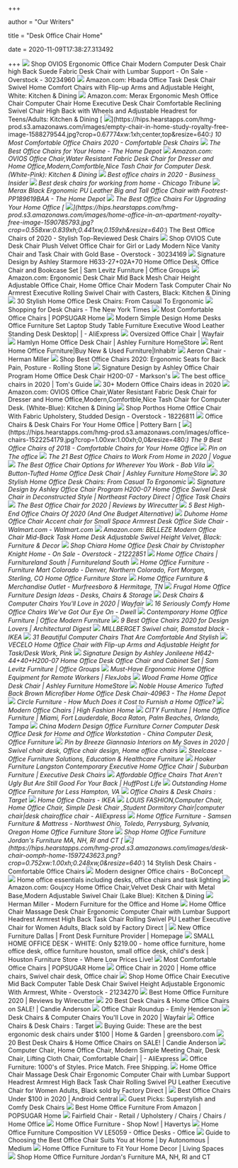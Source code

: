 +++
        
author = "Our Writers"
        
title = "Desk Office Chair Home"
        
date = 2020-11-09T17:38:27.313492
        
+++
[ ![](https://ak1.ostkcdn.com/images/products/30234960/Ovios-Ergonomic-Office-Chair-Computer-Desk-Chair-Suede-Fabric-Desk-Chair-with-Lumbar-Support-for-Executive-or-Home-Office-4367843b-9f9f-4d29-b6af-63f729a8fa45.jpg)](https://ak1.ostkcdn.com/images/products/30234960/Ovios-Ergonomic-Office-Chair-Computer-Desk-Chair-Suede-Fabric-Desk-Chair-with-Lumbar-Support-for-Executive-or-Home-Office-4367843b-9f9f-4d29-b6af-63f729a8fa45.jpg) Shop OVIOS Ergonomic Office Chair Modern Computer Desk Chair high Back  Suede Fabric Desk Chair with Lumbar Support - On Sale - Overstock - 30234960
[ ![](https://images-na.ssl-images-amazon.com/images/I/61HbU5HsmWL._AC_SL1200_.jpg)](https://images-na.ssl-images-amazon.com/images/I/61HbU5HsmWL._AC_SL1200_.jpg) Amazon.com: Hbada Office Task Desk Chair Swivel Home Comfort Chairs with  Flip-up Arms and Adjustable Height, White: Kitchen & Dining
[ ![](https://images-na.ssl-images-amazon.com/images/I/712iqaO1PLL._AC_SL1500_.jpg)](https://images-na.ssl-images-amazon.com/images/I/712iqaO1PLL._AC_SL1500_.jpg) Amazon.com: Merax Ergonomic Mesh Office Chair Computer Chair Home Executive Desk  Chair Comfortable Reclining Swivel Chair High Back with Wheels and  Adjustable Headrest for Teens/Adults: Kitchen & Dining
[ ![](https://hips.hearstapps.com/hmg-prod.s3.amazonaws.com/images/empty-chair-in-home-study-royalty-free-image-1588279544.jpg?crop=0.67774xw:1xh;center,top&resize=640:*)](https://hips.hearstapps.com/hmg-prod.s3.amazonaws.com/images/empty-chair-in-home-study-royalty-free-image-1588279544.jpg?crop=0.67774xw:1xh;center,top&resize=640:*) 10 Most Comfortable Office Chairs 2020 - Comfortable Desk Chairs
[ ![](https://contentgrid.homedepot-static.com/hdus/en_US/DTCCOMNEW/Articles/best-office-chairs-section-1.jpg)](https://contentgrid.homedepot-static.com/hdus/en_US/DTCCOMNEW/Articles/best-office-chairs-section-1.jpg) The Best Office Chairs for Your Home - The Home Depot
[ ![](https://images-na.ssl-images-amazon.com/images/I/81Uab5YNf%2BL._AC_SL1500_.jpg)](https://images-na.ssl-images-amazon.com/images/I/81Uab5YNf%2BL._AC_SL1500_.jpg) Amazon.com: OVIOS Office Chair,Water Resistant Fabric Desk Chair for  Dresser and Home Office,Modern,Comfortble,Nice Tash Chair for Computer Desk.  (White-Pink): Kitchen & Dining
[ ![](https://i.insider.com/5e6ff846c485400dac21a626?width=600&format=jpeg&auto=webp)](https://i.insider.com/5e6ff846c485400dac21a626?width=600&format=jpeg&auto=webp) Best office chairs in 2020 - Business Insider
[ ![](https://www.chicagotribune.com/resizer/38eTKGYgdG1IWVMMSjjoc3r_OPc=/1200x0/top/arc-anglerfish-arc2-prod-tronc.s3.amazonaws.com/public/H745AOXIVFHCFEYJKZH2TJL23Q.jpg)](https://www.chicagotribune.com/resizer/38eTKGYgdG1IWVMMSjjoc3r_OPc=/1200x0/top/arc-anglerfish-arc2-prod-tronc.s3.amazonaws.com/public/H745AOXIVFHCFEYJKZH2TJL23Q.jpg) Best desk chairs for working from home - Chicago Tribune
[ ![](https://images.homedepot-static.com/productImages/85f78ec2-4e8d-447f-b175-ac917dd82dfa/svn/black-merax-ergonomic-chairs-pp189619baa-31_600.jpg)](https://images.homedepot-static.com/productImages/85f78ec2-4e8d-447f-b175-ac917dd82dfa/svn/black-merax-ergonomic-chairs-pp189619baa-31_600.jpg) Merax Black Ergonomic PU Leather Big and Tall Office Chair with  Footrest-PP189619BAA - The Home Depot
[ ![](https://specials-images.forbesimg.com/imageserve/5eea485bdb3b680006a1e736/960x0.jpg?cropX1=0&cropX2=800&cropY1=233&cropY2=766)](https://specials-images.forbesimg.com/imageserve/5eea485bdb3b680006a1e736/960x0.jpg?cropX1=0&cropX2=800&cropY1=233&cropY2=766) The Best Office Chairs For Upgrading Your Home Office
[ ![](https://hips.hearstapps.com/hmg-prod.s3.amazonaws.com/images/home-office-in-an-apartment-royalty-free-image-1590785793.jpg?crop=0.558xw:0.839xh;0.441xw,0.159xh&resize=640:*)](https://hips.hearstapps.com/hmg-prod.s3.amazonaws.com/images/home-office-in-an-apartment-royalty-free-image-1590785793.jpg?crop=0.558xw:0.839xh;0.441xw,0.159xh&resize=640:*) The Best Office Chairs of 2020 - Stylish Top-Reviewed Desk Chairs
[ ![](https://ak1.ostkcdn.com/images/products/is/images/direct/4a97cd19932c74d040858338519039bbda81214f/OVIOS-Office-Chair%2CVelvet-Accent-Chair%2CHome-Office-or-Conference.Swivel-Desk-Chair.jpg?impolicy=medium)](https://ak1.ostkcdn.com/images/products/is/images/direct/4a97cd19932c74d040858338519039bbda81214f/OVIOS-Office-Chair%2CVelvet-Accent-Chair%2CHome-Office-or-Conference.Swivel-Desk-Chair.jpg?impolicy=medium) Shop OVIOS Cute Desk Chair Plush Velvet Office Chair for Girl or Lady  Modern Nice Vanity Chair and Task Chair with Gold Base - Overstock -  30234169
[ ![](https://imageresizer.furnituredealer.net/img/remote/images.furnituredealer.net/img/products%2Fsignature_design_by_ashley%2Fcolor%2Fstarmore_862563333-bfkgxcxiq5ug5nk2gtysjza.jpg?width=1024&height=768&scale=both&trim.threshold=50&trim.percentpadding=10)](https://imageresizer.furnituredealer.net/img/remote/images.furnituredealer.net/img/products%2Fsignature_design_by_ashley%2Fcolor%2Fstarmore_862563333-bfkgxcxiq5ug5nk2gtysjza.jpg?width=1024&height=768&scale=both&trim.threshold=50&trim.percentpadding=10) Signature Design by Ashley Starmore H633-27+02A+70 Home Office Desk, Office  Chair and Bookcase Set | Sam Levitz Furniture | Office Groups
[ ![](https://images-na.ssl-images-amazon.com/images/I/71-8OoXZ77L._AC_SL1000_.jpg)](https://images-na.ssl-images-amazon.com/images/I/71-8OoXZ77L._AC_SL1000_.jpg) Amazon.com: Ergonomic Desk Chair Mid Back Mesh Chair Height Adjustable Office  Chair, Home Office Chair Modern Task Computer Chair No Armrest Executive  Rolling Swivel Chair with Casters, Black: Kitchen & Dining
[ ![](http://cdn.home-designing.com/wp-content/uploads/2017/08/linen-and-wood-office-chair-sale-600x811.jpg)](http://cdn.home-designing.com/wp-content/uploads/2017/08/linen-and-wood-office-chair-sale-600x811.jpg) 30 Stylish Home Office Desk Chairs: From Casual To Ergonomic
[ ![](https://static01.nyt.com/images/2019/03/03/realestate/03shopping1/03shopping1-superJumbo.jpg)](https://static01.nyt.com/images/2019/03/03/realestate/03shopping1/03shopping1-superJumbo.jpg) Shopping for Desk Chairs - The New York Times
[ ![](https://media1.popsugar-assets.com/files/thumbor/smThylOEDFugszVY0nC-6U1E9Qs/fit-in/728xorig/filters:format_auto-!!-:strip_icc-!!-/2020/03/30/048/n/1922794/852cf6c85e828a24ea7686.63238033_/i/most-comfortable-office-chairs.jpg)](https://media1.popsugar-assets.com/files/thumbor/smThylOEDFugszVY0nC-6U1E9Qs/fit-in/728xorig/filters:format_auto-!!-:strip_icc-!!-/2020/03/30/048/n/1922794/852cf6c85e828a24ea7686.63238033_/i/most-comfortable-office-chairs.jpg) Most Comfortable Office Chairs | POPSUGAR Home
[ ![](https://ae01.alicdn.com/kf/H95333a75068a4313b6f5f09c5db543f9S/Modern-Simple-Design-Home-Desks-Office-Furniture-Set-Laptop-Study-Table-Furniture-Executive-Wood-Leather-Standing.jpg)](https://ae01.alicdn.com/kf/H95333a75068a4313b6f5f09c5db543f9S/Modern-Simple-Design-Home-Desks-Office-Furniture-Set-Laptop-Study-Table-Furniture-Executive-Wood-Leather-Standing.jpg) Modern Simple Design Home Desks Office Furniture Set Laptop Study Table  Furniture Executive Wood Leather Standing Desk Desktop| | - AliExpress
[ ![](https://secure.img1-fg.wfcdn.com/im/46138212/resize-h310-w310%5Ecompr-r85/1217/121765540/home-office-chair-computer-task-chair-adjustable-desk-chair-with-swivel-casters-for-office-leisure-grey.jpg)](https://secure.img1-fg.wfcdn.com/im/46138212/resize-h310-w310%5Ecompr-r85/1217/121765540/home-office-chair-computer-task-chair-adjustable-desk-chair-with-swivel-casters-for-office-leisure-grey.jpg) Oversized Office Chair | Wayfair
[ ![](https://ashleyfurniture.scene7.com/is/image/AshleyFurniture/H527-01A-10x8-CROP?$AFHS-PDP-Main$)](https://ashleyfurniture.scene7.com/is/image/AshleyFurniture/H527-01A-10x8-CROP?$AFHS-PDP-Main$) Hamlyn Home Office Desk Chair | Ashley Furniture HomeStore
[ ![](https://d19dqyyxhyqk68.cloudfront.net/packages/pac148/thumbs/guile-home-office-furniture-set-1585839542.png)](https://d19dqyyxhyqk68.cloudfront.net/packages/pac148/thumbs/guile-home-office-furniture-set-1585839542.png) Rent Home Office Furniture|Buy New & Used Furniture|Inhabitr
[ ![](https://store.hermanmiller.com/on/demandware.static/-/Sites-master-catalog/default/dwe669e7b2/gallery/2195348/2195348-gallery1.jpg)](https://store.hermanmiller.com/on/demandware.static/-/Sites-master-catalog/default/dwe669e7b2/gallery/2195348/2195348-gallery1.jpg) Aeron Chair - Herman Miller
[ ![](https://www.rollingstone.com/wp-content/uploads/2020/04/office-chairs.jpg?resize=1800,1200&w=450)](https://www.rollingstone.com/wp-content/uploads/2020/04/office-chairs.jpg?resize=1800,1200&w=450) Shop Best Office Chairs 2020: Ergonomic Seats for Back Pain, Posture -  Rolling Stone
[ ![](https://images2.imgix.net/p4dbimg/523/images/h200-07-sw-ko.jpg?trim=color&trimcolor=FFFFFF&trimtol=5&w=1024&h=768&fm=pjpg&auto=format)](https://images2.imgix.net/p4dbimg/523/images/h200-07-sw-ko.jpg?trim=color&trimcolor=FFFFFF&trimtol=5&w=1024&h=768&fm=pjpg&auto=format) Signature Design by Ashley Office Chair Program Home Office Desk Chair  H200-07 - Markson's
[ ![](https://cdn.mos.cms.futurecdn.net/chg3AGHkpwVFcZeK26TKuA.jpg)](https://cdn.mos.cms.futurecdn.net/chg3AGHkpwVFcZeK26TKuA.jpg) The best office chairs in 2020 | Tom's Guide
[ ![](https://i.pinimg.com/236x/83/37/b4/8337b4ac5279845e49543d815fa203c4.jpg)](https://i.pinimg.com/236x/83/37/b4/8337b4ac5279845e49543d815fa203c4.jpg) 30+ Modern Office Chairs ideas in 2020
[ ![](https://images-na.ssl-images-amazon.com/images/I/81QjEfcpRUL._AC_SX522_.jpg)](https://images-na.ssl-images-amazon.com/images/I/81QjEfcpRUL._AC_SX522_.jpg) Amazon.com: OVIOS Office Chair,Water Resistant Fabric Desk Chair for  Dresser and Home Office,Modern,Comfortble,Nice Tash Chair for Computer Desk.  (White-Blue): Kitchen & Dining
[ ![](https://ak1.ostkcdn.com/images/products/is/images/direct/d8d7e800ab4160cab3e74d79798edb59cdbdbba1/Porthos-Home-Office-Chair-With-Fabric-Upholstery%2C-Studded-Design.jpg)](https://ak1.ostkcdn.com/images/products/is/images/direct/d8d7e800ab4160cab3e74d79798edb59cdbdbba1/Porthos-Home-Office-Chair-With-Fabric-Upholstery%2C-Studded-Design.jpg) Shop Porthos Home Office Chair With Fabric Upholstery, Studded Design -  Overstock - 18226811
[ ![](https://assets.pbimgs.com/pbimgs/ab/images/dp/wcm/202021/0030/radcliffe-tufted-leather-swivel-desk-chair-j.jpg)](https://assets.pbimgs.com/pbimgs/ab/images/dp/wcm/202021/0030/radcliffe-tufted-leather-swivel-desk-chair-j.jpg) Office Chairs & Desk Chairs For Your Home Office | Pottery Barn
[ ![](https://hips.hearstapps.com/hmg-prod.s3.amazonaws.com/images/office-chairs-1522254179.jpg?crop=1.00xw:1.00xh;0,0&resize=480:*)](https://hips.hearstapps.com/hmg-prod.s3.amazonaws.com/images/office-chairs-1522254179.jpg?crop=1.00xw:1.00xh;0,0&resize=480:*) The 9 Best Office Chairs of 2018 - Comfortable Chairs for Your Home Office
[ ![](https://i.pinimg.com/originals/0a/eb/da/0aebda58a67e46207faebd8b89648a5c.jpg)](https://i.pinimg.com/originals/0a/eb/da/0aebda58a67e46207faebd8b89648a5c.jpg) Pin on The office
[ ![](https://assets.vogue.com/photos/5ebb0a404be1835800d6863b/16:9/w_1600,c_limit/0512-VO-WELL37.02%20(1).jpg)](https://assets.vogue.com/photos/5ebb0a404be1835800d6863b/16:9/w_1600,c_limit/0512-VO-WELL37.02%20(1).jpg) The 21 Best Office Chairs to Work From Home in 2020 | Vogue
[ ![](https://s3-production.bobvila.com/articles/wp-content/uploads/2020/04/iStock-1043634192-650x487.jpg)](https://s3-production.bobvila.com/articles/wp-content/uploads/2020/04/iStock-1043634192-650x487.jpg) The Best Office Chair Options for Wherever You Work - Bob Vila
[ ![](https://ashleyfurniture.scene7.com/is/image/AshleyFurniture/H200-05-10X8-CROP-WEB?$AFHS-PDP-Zoomed$)](https://ashleyfurniture.scene7.com/is/image/AshleyFurniture/H200-05-10X8-CROP-WEB?$AFHS-PDP-Zoomed$) Button-Tufted Home Office Desk Chair | Ashley Furniture HomeStore
[ ![](http://cdn.home-designing.com/wp-content/uploads/2017/08/beautiful-stylish-ergonomic-home-office-desk-chairs.jpg)](http://cdn.home-designing.com/wp-content/uploads/2017/08/beautiful-stylish-ergonomic-home-office-desk-chairs.jpg) 30 Stylish Home Office Desk Chairs: From Casual To Ergonomic
[ ![](https://images.furnituredealer.net/img/products%2Fsignature_design_by_ashley%2Fcolor%2Foffice%20chair%20program_h200-07-b1.jpg)](https://images.furnituredealer.net/img/products%2Fsignature_design_by_ashley%2Fcolor%2Foffice%20chair%20program_h200-07-b1.jpg) Signature Design by Ashley Office Chair Program H200-07 Home Office Swivel Desk  Chair in Deconstructed Style | Northeast Factory Direct | Office Task Chairs
[ ![](https://cdn.thewirecutter.com/wp-content/media/2020/09/deskchairs-2x1-2048px-9607.jpg?auto=webp&crop=2:1&quality=75&width=1024)](https://cdn.thewirecutter.com/wp-content/media/2020/09/deskchairs-2x1-2048px-9607.jpg?auto=webp&crop=2:1&quality=75&width=1024) The Best Office Chair for 2020 | Reviews by Wirecutter
[ ![](https://cdn.luxe.digital/media/2020/05/27161206/best-office-chairs-high-end-luxe-digital.jpg)](https://cdn.luxe.digital/media/2020/05/27161206/best-office-chairs-high-end-luxe-digital.jpg) 5 Best High-End Office Chairs Of 2020 (And One Budget Alternative)
[ ![](https://i5.walmartimages.com/asr/db4c5c4f-ebd2-4e85-b78a-0de5a61e70cd_1.bf8806f4cdc1d7fea7d0e68341ca79d2.jpeg?odnWidth=612&odnHeight=612&odnBg=ffffff)](https://i5.walmartimages.com/asr/db4c5c4f-ebd2-4e85-b78a-0de5a61e70cd_1.bf8806f4cdc1d7fea7d0e68341ca79d2.jpeg?odnWidth=612&odnHeight=612&odnBg=ffffff) Duhome Home Office Chair Accent chair for Small Space Armrest Desk Office  Side Chair - Walmart.com - Walmart.com
[ ![](https://images-na.ssl-images-amazon.com/images/I/81xkFNW6xjL._AC_SL1500_.jpg)](https://images-na.ssl-images-amazon.com/images/I/81xkFNW6xjL._AC_SL1500_.jpg) Amazon.com: BELLEZE Modern Office Chair Mid-Back Task Home Desk Adjustable  Swivel Height Velvet, Black: Furniture & Decor
[ ![](https://ak1.ostkcdn.com/images/products/is/images/direct/d16368ad46eb0af02ef4a129d63bed217ef85d71/Chiara-Home-Office-Desk-Chair-by-Christopher-Knight-Home.jpg?impolicy=medium)](https://ak1.ostkcdn.com/images/products/is/images/direct/d16368ad46eb0af02ef4a129d63bed217ef85d71/Chiara-Home-Office-Desk-Chair-by-Christopher-Knight-Home.jpg?impolicy=medium) Shop Chiara Home Office Desk Chair by Christopher Knight Home - On Sale -  Overstock - 21222851
[ ![](https://s3.amazonaws.com/fls-public-production/40b45d87-d264-485c-9a0f-7463eccdad71/CCAR-019-RBK_ROM_1.jpg)](https://s3.amazonaws.com/fls-public-production/40b45d87-d264-485c-9a0f-7463eccdad71/CCAR-019-RBK_ROM_1.jpg) Home Office Chairs | Furnitureland South | Furnitureland South
[ ![](https://images.furnituredealer.net/img/dealer/28776/adscheduler/18877/fullsize/af51dc1f71fa4330bec0902accc3a2f0.jpg)](https://images.furnituredealer.net/img/dealer/28776/adscheduler/18877/fullsize/af51dc1f71fa4330bec0902accc3a2f0.jpg) Home Office Furniture - Furniture Mart Colorado - Denver, Northern  Colorado, Fort Morgan, Sterling, CO Home Office Furniture Store
[ ![](https://www.fmotn.com/uploads/imagegallery/images/Landing_Banner_6.jpg)](https://www.fmotn.com/uploads/imagegallery/images/Landing_Banner_6.jpg) Home Office Furniture & Merchandise Outlet - Murfreesboro & Hermitage, TN
[ ![](https://www.moneycrashers.com/wp-content/uploads/2019/01/home-office-furniture-design.jpg)](https://www.moneycrashers.com/wp-content/uploads/2019/01/home-office-furniture-design.jpg) Frugal Home Office Furniture Design Ideas - Desks, Chairs & Storage
[ ![](https://secure.img1-fg.wfcdn.com/im/11297099/compr-r85/9499/94996507/default.jpg)](https://secure.img1-fg.wfcdn.com/im/11297099/compr-r85/9499/94996507/default.jpg) Desk Chairs & Computer Chairs You'll Love in 2020 | Wayfair
[ ![](https://images.dwell.com/photos/6063391372700811264/6709158858932588544/large.jpg)](https://images.dwell.com/photos/6063391372700811264/6709158858932588544/large.jpg) 16 Seriously Comfy Home Office Chairs We've Got Our Eye On - Dwell
[ ![](https://www.moderndigsfurniture.com/images/4830FAFD0301f20FDDPi37E9C895.jpg)](https://www.moderndigsfurniture.com/images/4830FAFD0301f20FDDPi37E9C895.jpg) Contemporary Home Office Furniture | Office Modern Furniture
[ ![](https://media.architecturaldigest.com/photos/5f691dc207871111dc18bc87/master/pass/CTOW-0040203-084P_ROM_1_1024x1024.jpg)](https://media.architecturaldigest.com/photos/5f691dc207871111dc18bc87/master/pass/CTOW-0040203-084P_ROM_1_1024x1024.jpg) 9 Best Office Chairs 2020 for Design Lovers | Architectural Digest
[ ![](https://www.ikea.com/us/en/images/products/millberget-swivel-chair-bomstad-black__0754784_PE748095_S5.JPG)](https://www.ikea.com/us/en/images/products/millberget-swivel-chair-bomstad-black__0754784_PE748095_S5.JPG) MILLBERGET Swivel chair, Bomstad black - IKEA
[ ![](http://cdn.home-designing.com/wp-content/uploads/2018/08/White-Modern-Plastic-Swivel-Computer-Chair-With-Full-Shell-Seat-600x555.jpg)](http://cdn.home-designing.com/wp-content/uploads/2018/08/White-Modern-Plastic-Swivel-Computer-Chair-With-Full-Shell-Seat-600x555.jpg) 31 Beautiful Computer Chairs That Are Comfortable And Stylish
[ ![](http://cdn.shopify.com/s/files/1/0143/8643/0006/products/61zvUdzVh-L._AC_SL1000_1024x.jpg?v=1585636418)](http://cdn.shopify.com/s/files/1/0143/8643/0006/products/61zvUdzVh-L._AC_SL1000_1024x.jpg?v=1585636418) VECELO Home Office Chair with Flip-up Arms and Adjustable Height for Task/Desk  Work, Pink
[ ![](https://imageresizer.furnituredealer.net/img/remote/images.furnituredealer.net/img/products%2Fsignature_design_by_ashley%2Fcolor%2Fluxenford_892464202-bhitropadnuwfylfzrtphxw.jpg?width=1024&height=768&scale=both&trim.threshold=50&trim.percentpadding=10)](https://imageresizer.furnituredealer.net/img/remote/images.furnituredealer.net/img/products%2Fsignature_design_by_ashley%2Fcolor%2Fluxenford_892464202-bhitropadnuwfylfzrtphxw.jpg?width=1024&height=768&scale=both&trim.threshold=50&trim.percentpadding=10) Signature Design by Ashley Jonileene H642-44+40+H200-07 Home Office Desk  Office Chair and Cabinet Set | Sam Levitz Furniture | Office Groups
[ ![](https://fjwp.s3.amazonaws.com/blog/wp-content/uploads/2018/03/30055449/81bxzreN4OL._SL1500_.jpg)](https://fjwp.s3.amazonaws.com/blog/wp-content/uploads/2018/03/30055449/81bxzreN4OL._SL1500_.jpg) Must-Have Ergonomic Home Office Equipment for Remote Workers | FlexJobs
[ ![](https://ashleyfurniture.scene7.com/is/image/AshleyFurniture/H642-44-40-49-H200-07?$AFHS-PDP-Main$)](https://ashleyfurniture.scene7.com/is/image/AshleyFurniture/H642-44-40-49-H200-07?$AFHS-PDP-Main$) Wood Frame Home Office Desk Chair | Ashley Furniture HomeStore
[ ![](https://images.homedepot-static.com/productImages/7b197d90-593e-431a-acaa-dec9565e9db7/svn/brown-and-chrome-silver-noble-house-office-chairs-40963-40_600.jpg)](https://images.homedepot-static.com/productImages/7b197d90-593e-431a-acaa-dec9565e9db7/svn/brown-and-chrome-silver-noble-house-office-chairs-40963-40_600.jpg) Noble House Americo Tufted Back Brown Microfiber Home Office Desk Chair-40963  - The Home Depot
[ ![](https://www.circlefurniture.com/userfiles/images/blog/2019/01/homeofficecost-min.jpg)](https://www.circlefurniture.com/userfiles/images/blog/2019/01/homeofficecost-min.jpg) Circle Furniture - How Much Does it Cost to Furnish a Home Office?
[ ![](https://cdn.shopify.com/s/files/1/0225/2528/0331/files/Office_Chairs_1_1000x.jpg?v=1564075897)](https://cdn.shopify.com/s/files/1/0225/2528/0331/files/Office_Chairs_1_1000x.jpg?v=1564075897) Modern Office Chairs | High Fashion Home
[ ![](https://www.cityfurniture.com/media/wysiwyg/content/home-office/home-office-desk.jpg)](https://www.cityfurniture.com/media/wysiwyg/content/home-office/home-office-desk.jpg) CITY Furniture | Home Office Furniture | Miami, Fort Lauderdale, Boca  Raton, Palm Beaches, Orlando, Tampa
[ ![](https://image.made-in-china.com/2f0j00QyGEIofJhnzj/Modern-Design-Office-Furniture-Corner-Computer-Desk-Office-Desk-for-Home-and-Office-Workstation.jpg)](https://image.made-in-china.com/2f0j00QyGEIofJhnzj/Modern-Design-Office-Furniture-Corner-Computer-Desk-Office-Desk-for-Home-and-Office-Workstation.jpg) China Modern Design Office Furniture Corner Computer Desk Office Desk for  Home and Office Workstation - China Computer Desk, Office Furniture
[ ![](https://i.pinimg.com/originals/f8/4b/50/f84b500fa21ebf565a330aa92a6ff90e.jpg)](https://i.pinimg.com/originals/f8/4b/50/f84b500fa21ebf565a330aa92a6ff90e.jpg) Pin by Breeze Giannasio Interiors on My Saves in 2020 | Swivel chair desk, Office  chair design, Home office chairs
[ ![](https://steelcase-res.cloudinary.com/image/upload/c_fill,dpr_auto,q_70,h_387,w_580/v1595516974/www.steelcase.com/2020/07/23/20-0140152_work-from-home-Nav.png)](https://steelcase-res.cloudinary.com/image/upload/c_fill,dpr_auto,q_70,h_387,w_580/v1595516974/www.steelcase.com/2020/07/23/20-0140152_work-from-home-Nav.png) Steelcase - Office Furniture Solutions, Education & Healthcare Furniture
[ ![](https://imageresizer.furnituredealer.net/img/remote/images.furnituredealer.net/img/products%2Fhooker_furniture%2Fcolor%2Flangston%20--506075203_ec574-097-b1.jpg?width=878&height=600&scale=both&trim.threshold=80)](https://imageresizer.furnituredealer.net/img/remote/images.furnituredealer.net/img/products%2Fhooker_furniture%2Fcolor%2Flangston%20--506075203_ec574-097-b1.jpg?width=878&height=600&scale=both&trim.threshold=80) Hooker Furniture Langston Contemporary Executive Home Office Chair |  Suburban Furniture | Executive Desk Chairs
[ ![](https://img.huffingtonpost.com/asset/5ed812dc2500003c26eb2b1b.png?ops=scalefit_960_noupscale)](https://img.huffingtonpost.com/asset/5ed812dc2500003c26eb2b1b.png?ops=scalefit_960_noupscale) Affordable Office Chairs That Aren't Ugly But Are Still Good For Your Back  | HuffPost Life
[ ![](https://robertsfurniture.com/cms/userfiles/images/Landing-Page-Image-Office.jpg)](https://robertsfurniture.com/cms/userfiles/images/Landing-Page-Image-Office.jpg) Outstanding Home Office Furniture for Less Hampton, VA
[ ![](https://target.scene7.com/is/image/Target/OfficeChairs-200326-1585252166913)](https://target.scene7.com/is/image/Target/OfficeChairs-200326-1585252166913) Office Chairs & Desk Chairs : Target
[ ![](https://shop.static.ingka.ikea.com/revamp/desk-chairs-for-home_20653.jpg?imwidth=500)](https://shop.static.ingka.ikea.com/revamp/desk-chairs-for-home_20653.jpg?imwidth=500) Home Office Chairs - IKEA
[ ![](https://ae01.alicdn.com/kf/HTB16zXHchPI8KJjSspoq6x6MFXa5/LOUIS-FASHION-Computer-Chair-Home-Office-Chair-Simple-Desk-Chair-Student-Dormitory-Chair.jpg_Q90.jpg_.webp)](https://ae01.alicdn.com/kf/HTB16zXHchPI8KJjSspoq6x6MFXa5/LOUIS-FASHION-Computer-Chair-Home-Office-Chair-Simple-Desk-Chair-Student-Dormitory-Chair.jpg_Q90.jpg_.webp) LOUIS FASHION,Computer Chair, Home Office Chair, Simple Desk Chair ,Student  Dormitory Chair|computer chair|desk chairoffice chair - AliExpress
[ ![](https://www.samsenfurniture.com/current/img/category/office.jpg)](https://www.samsenfurniture.com/current/img/category/office.jpg) Home Office Furniture - Samsen Furniture & Mattress - Northwest Ohio,  Toledo, Perrysburg, Sylvania, Oregon Home Office Furniture Store
[ ![](https://www.jordans.com/-/media/images/2019/shop/category/home-office/homeoffice-squaretemplate-officechair.jpg?h=615&w=615)](https://www.jordans.com/-/media/images/2019/shop/category/home-office/homeoffice-squaretemplate-officechair.jpg?h=615&w=615) Shop Home Office Furniture Jordan's Furniture MA, NH, RI and CT
[ ![](https://hips.hearstapps.com/hmg-prod.s3.amazonaws.com/images/desk-chair-oomph-home-1597243623.png?crop=0.752xw:1.00xh;0.248xw,0&resize=640:*)](https://hips.hearstapps.com/hmg-prod.s3.amazonaws.com/images/desk-chair-oomph-home-1597243623.png?crop=0.752xw:1.00xh;0.248xw,0&resize=640:*) 14 Stylish Desk Chairs - Comfortable Office Chairs
[ ![](https://www.boconcept.com/on/demandware.static/-/Library-Sites-BoConceptSharedLibrary/default/dwcafa974a/images/products/plp-seo-image-text/PLP-SEO-ImageText-978068.jpg)](https://www.boconcept.com/on/demandware.static/-/Library-Sites-BoConceptSharedLibrary/default/dwcafa974a/images/products/plp-seo-image-text/PLP-SEO-ImageText-978068.jpg) Modern designer Office chairs - BoConcept
[ ![](https://static.dezeen.com/uploads/2020/04/home-office-furniture-essentials_dezeen_2364_hero-852x479.jpg)](https://static.dezeen.com/uploads/2020/04/home-office-furniture-essentials_dezeen_2364_hero-852x479.jpg) Home office essentials including desks, office chairs and task lighting
[ ![](https://images-na.ssl-images-amazon.com/images/I/61ena1-3ClL._AC_SL1000_.jpg)](https://images-na.ssl-images-amazon.com/images/I/61ena1-3ClL._AC_SL1000_.jpg) Amazon.com: Goujxcy Home Office Chair,Velvet Desk Chair with Metal  Base,Modern Adjustable Swivel Chair (Lake Blue): Kitchen & Dining
[ ![](https://www.hermanmiller.com/content/dam/hmicom/page_assets/home/image_gallery/ig_home_work_from_home_20200325.jpg.rendition.480.480.jpg)](https://www.hermanmiller.com/content/dam/hmicom/page_assets/home/image_gallery/ig_home_work_from_home_20200325.jpg.rendition.480.480.jpg) Herman Miller - Modern Furniture for the Office and Home
[ ![](https://tshop.r10s.com/0ee/3f0/4419/5ad8/b05e/1074/ee19/1145ea97770242ac110004.jpg?_ex=600x600)](https://tshop.r10s.com/0ee/3f0/4419/5ad8/b05e/1074/ee19/1145ea97770242ac110004.jpg?_ex=600x600) Home Office Chair Massage Desk Chair Ergonomic Computer Chair with Lumbar  Support Headrest Armrest High Back Task Chair Rolling Swivel PU Leather  Executive Chair for Women Adults, Black sold by Factory Direct |
[ ![](https://www.frontdeskdallas.com/wp-content/uploads/2020/01/Home-Page-Banner-01-27-2020-02.png)](https://www.frontdeskdallas.com/wp-content/uploads/2020/01/Home-Page-Banner-01-27-2020-02.png) New Office Furniture Dallas | Front Desk Furniture Provider | Homepage
[ ![](https://www.exclusivefurniture.com/images/thumbs/0010671_small-home-office-desk-white_870.jpeg)](https://www.exclusivefurniture.com/images/thumbs/0010671_small-home-office-desk-white_870.jpeg) SMALL HOME OFFICE DESK - WHITE: Only $219.00 - home office furniture, home  office desk, office furniture houston, small office desk, child's desk |  Houston Furniture Store - Where Low Prices Live!
[ ![](https://media1.popsugar-assets.com/files/thumbor/YmAE7bdgypFpyZBghA-rZR4K3Ps/fit-in/1024x1024/filters:format_auto-!!-:strip_icc-!!-/2020/03/30/013/n/1922794/febad8638b9f1592_netimgSEUwJP/i/Aidan-Adjustable-Desk-Chair.webp)](https://media1.popsugar-assets.com/files/thumbor/YmAE7bdgypFpyZBghA-rZR4K3Ps/fit-in/1024x1024/filters:format_auto-!!-:strip_icc-!!-/2020/03/30/013/n/1922794/febad8638b9f1592_netimgSEUwJP/i/Aidan-Adjustable-Desk-Chair.webp) Most Comfortable Office Chairs | POPSUGAR Home
[ ![](https://i.pinimg.com/474x/84/71/3b/84713bea5b10003f13dc27439d763a93.jpg)](https://i.pinimg.com/474x/84/71/3b/84713bea5b10003f13dc27439d763a93.jpg) Office Chair in 2020 | Home office chairs, Swivel chair desk, Office chair
[ ![](https://ak1.ostkcdn.com/images/products/21234270/Home-Office-Chair-Executive-Mid-Back-Computer-Table-Desk-Chair-Swivel-Height-Adjustable-Ergonomic-With-Armrest-White-7d9e9073-5b87-4139-839d-9b115cbc2878.jpg)](https://ak1.ostkcdn.com/images/products/21234270/Home-Office-Chair-Executive-Mid-Back-Computer-Table-Desk-Chair-Swivel-Height-Adjustable-Ergonomic-With-Armrest-White-7d9e9073-5b87-4139-839d-9b115cbc2878.jpg) Shop Home Office Chair Executive Mid Back Computer Table Desk Chair Swivel  Height Adjustable Ergonomic With Armrest, White - Overstock - 21234270
[ ![](https://cdn.thewirecutter.com/wp-content/uploads/2016/06/home-office-furniture-2x1-fullres--600x300.jpg)](https://cdn.thewirecutter.com/wp-content/uploads/2016/06/home-office-furniture-2x1-fullres--600x300.jpg) Best Home Office Furniture 2020 | Reviews by Wirecutter
[ ![](https://candieanderson.com/images/2020/03/Pottery-Barn-Manchester-Upholstered-Swivel-Desk-Chairs-chair-home-office-sale.jpg)](https://candieanderson.com/images/2020/03/Pottery-Barn-Manchester-Upholstered-Swivel-Desk-Chairs-chair-home-office-sale.jpg) 20 Best Desk Chairs & Home Office Chairs on SALE! | Candie Anderson
[ ![](https://stylebyemilyhenderson.com/wp-content/uploads/2017/02/Emily-Henderson_Business_Home-Office_Office-Chairs_Roundup_Pics_1.jpg)](https://stylebyemilyhenderson.com/wp-content/uploads/2017/02/Emily-Henderson_Business_Home-Office_Office-Chairs_Roundup_Pics_1.jpg) Office Chair Roundup - Emily Henderson
[ ![](https://secure.img1-fg.wfcdn.com/im/01193982/resize-h310-w310%5Ecompr-r85/7342/73424292/elkland-mesh-task-chair.jpg)](https://secure.img1-fg.wfcdn.com/im/01193982/resize-h310-w310%5Ecompr-r85/7342/73424292/elkland-mesh-task-chair.jpg) Desk Chairs & Computer Chairs You'll Love in 2020 | Wayfair
[ ![](https://target.scene7.com/is/image/Target//GUEST_908e5f27-4920-4eae-8d4f-44830dc1facf?wid=315&hei=315&qlt=60&fmt=pjpeg)](https://target.scene7.com/is/image/Target//GUEST_908e5f27-4920-4eae-8d4f-44830dc1facf?wid=315&hei=315&qlt=60&fmt=pjpeg) Office Chairs & Desk Chairs : Target
[ ![](https://bloximages.newyork1.vip.townnews.com/greensboro.com/content/tncms/assets/v3/editorial/1/67/1677e996-24f3-5278-9065-5c4de9d0cdc9/5f9078855f304.image.jpg?resize=1200%2C962)](https://bloximages.newyork1.vip.townnews.com/greensboro.com/content/tncms/assets/v3/editorial/1/67/1677e996-24f3-5278-9065-5c4de9d0cdc9/5f9078855f304.image.jpg?resize=1200%2C962) Buying Guide: These are the best ergonomic desk chairs under $100 | Home &  Garden | greensboro.com
[ ![](https://candieanderson.com/images/2020/03/Pottery-Barn-Reeves-Leather-Swivel-Desk-Chairs-home-office-sale.jpg)](https://candieanderson.com/images/2020/03/Pottery-Barn-Reeves-Leather-Swivel-Desk-Chairs-home-office-sale.jpg) 20 Best Desk Chairs & Home Office Chairs on SALE! | Candie Anderson
[ ![](https://ae01.alicdn.com/kf/H0ad1add97d0941d78c70365f09802dcdf.jpg_q50.jpg)](https://ae01.alicdn.com/kf/H0ad1add97d0941d78c70365f09802dcdf.jpg_q50.jpg) Computer Chair, Home Office Chair, Modern Simple Meeting Chair, Desk Chair,  Lifting Cloth Chair, Comfortable Chair| | - AliExpress
[ ![](https://s7d9.scene7.com/is/image/OfficeFurniturecom/OF_HPPromo2_ShopHomeOffice)](https://s7d9.scene7.com/is/image/OfficeFurniturecom/OF_HPPromo2_ShopHomeOffice) Office Furniture: 1000's of Styles. Price Match. Free Shipping.
[ ![](https://tshop.r10s.com/13e/15b/8645/cc45/3012/101c/ee3c/114cea81ca0242ac110003.jpg)](https://tshop.r10s.com/13e/15b/8645/cc45/3012/101c/ee3c/114cea81ca0242ac110003.jpg) Home Office Chair Massage Desk Chair Ergonomic Computer Chair with Lumbar  Support Headrest Armrest High Back Task Chair Rolling Swivel PU Leather  Executive Chair for Women Adults, Black sold by Factory Direct |
[ ![](https://www.androidcentral.com/sites/androidcentral.com/files/styles/w1600h900crop_wm_brw/public/article_images/2019/03/hayato-office-space.jpg)](https://www.androidcentral.com/sites/androidcentral.com/files/styles/w1600h900crop_wm_brw/public/article_images/2019/03/hayato-office-space.jpg) Best Office Chairs Under $100 in 2020 | Android Central
[ ![](https://st.hzcdn.com/simgs/a061616a03e2597e_4-1020/home-design.jpg)](https://st.hzcdn.com/simgs/a061616a03e2597e_4-1020/home-design.jpg) Guest Picks: Superstylish and Comfy Desk Chairs
[ ![](https://media1.popsugar-assets.com/files/thumbor/3Y_jzi-aKrhkKGVE2Qtw8AokME4/fit-in/1024x1024/filters:format_auto-!!-:strip_icc-!!-/2019/05/15/768/n/1922794/57a152b36d511e54_netimgdYfYWB/i/Rivet-Contemporary-Office-Chair.jpg)](https://media1.popsugar-assets.com/files/thumbor/3Y_jzi-aKrhkKGVE2Qtw8AokME4/fit-in/1024x1024/filters:format_auto-!!-:strip_icc-!!-/2019/05/15/768/n/1922794/57a152b36d511e54_netimgdYfYWB/i/Rivet-Contemporary-Office-Chair.jpg) Best Home Office Furniture From Amazon | POPSUGAR Home
[ ![](https://www.fairfieldchair.com/assets/images/romance/office-39.jpg)](https://www.fairfieldchair.com/assets/images/romance/office-39.jpg) Fairfield Chair - Retail / Upholstery / Chairs / Chairs / Home Office
[ ![](https://havertys.scene7.com/is/image/Havertys/officedeskshutches?op_sharpen=1&wid=300&hei=225)](https://havertys.scene7.com/is/image/Havertys/officedeskshutches?op_sharpen=1&wid=300&hei=225) Home Office Furniture - Shop Now! | Havertys
[ ![](http://umodstyle.com/media/catalog/product/cache/1/image/9df78eab33525d08d6e5fb8d27136e95/0/1/01_vv_office_furniture_composition_5059_1_1_1_1_1.jpg)](http://umodstyle.com/media/catalog/product/cache/1/image/9df78eab33525d08d6e5fb8d27136e95/0/1/01_vv_office_furniture_composition_5059_1_1_1_1_1.jpg) Home Office Furniture Composition VV LE5059 - Office Desks - Office
[ ![](https://miro.medium.com/max/3840/0*E9HUmTeeKhd8MR1r.jpg)](https://miro.medium.com/max/3840/0*E9HUmTeeKhd8MR1r.jpg) Guide to Choosing the Best Office Chair Suits You at Home | by Autonomous |  Medium
[ ![](https://www.livingspaces.com/globalassets/clp/office/mcb/0505_mcb_industrial_file_cabinets.jpg?w=320&h=320&mode=pad)](https://www.livingspaces.com/globalassets/clp/office/mcb/0505_mcb_industrial_file_cabinets.jpg?w=320&h=320&mode=pad) Home Office Furniture to Fit Your Home Decor | Living Spaces
[ ![](https://www.jordans.com/-/media/images/2019/shop/category/home-office/homeoffice-squaretemplate-desk.jpg?h=615&w=615)](https://www.jordans.com/-/media/images/2019/shop/category/home-office/homeoffice-squaretemplate-desk.jpg?h=615&w=615) Shop Home Office Furniture Jordan's Furniture MA, NH, RI and CT
